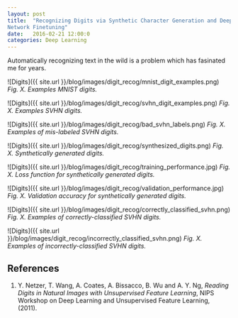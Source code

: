 ```yaml
---
layout: post
title:  "Recognizing Digits via Synthetic Character Generation and Deep
Network Finetuning"
date:   2016-02-21 12:00:0
categories: Deep Learning
---
```


Automatically recognizing text in the wild is a problem which has fasinated
me for years.  

![Digits]({{ site.url }}/blog/images/digit_recog/mnist_digit_examples.png)
*Fig. X.  Examples MNIST digits.*

![Digits]({{ site.url }}/blog/images/digit_recog/svhn_digit_examples.png)
*Fig. X.  Examples SVHN digits.*

![Digits]({{ site.url }}/blog/images/digit_recog/bad_svhn_labels.png)
*Fig. X.  Examples of mis-labeled SVHN digits.*

![Digits]({{ site.url }}/blog/images/digit_recog/synthesized_digits.png)
*Fig. X.  Synthetically generated digits.*

![Digits]({{ site.url }}/blog/images/digit_recog/training_performance.jpg)
*Fig. X.  Loss function for synthetically generated digits.*

![Digits]({{ site.url }}/blog/images/digit_recog/validation_performance.jpg)
*Fig. X.  Validation accuracy for synthetically generated digits.*

![Digits]({{ site.url }}/blog/images/digit_recog/correctly_classified_svhn.png)
*Fig. X.  Examples of correctly-classified SVHN digits.*

![Digits]({{ site.url }}/blog/images/digit_recog/incorrectly_classified_svhn.png)
*Fig. X.  Examples of incorrectly-classified SVHN digits.*


## References

1.  Y. Netzer, T. Wang, A. Coates, A. Bissacco, B. Wu and A. Y. Ng,
*Reading Digits in Natural Images with Unsupervised Feature Learning*, NIPS
Workshop on Deep Learning and Unsupervised Feature Learning, (2011).
